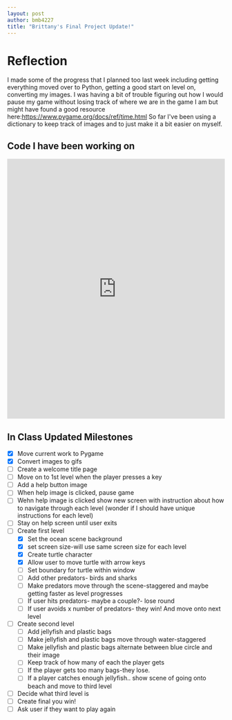 ```yaml
---
layout: post
author: bmb4227
title: "Brittany's Final Project Update!"
---
```


# Reflection
I made some of the progress that I planned too last week including getting everything moved over to Python, getting a good start on level on, converting my images. I was having a bit of trouble figuring out how I would pause my game without losing track of where we are in the game I am but might have found a good resource here:https://www.pygame.org/docs/ref/time.html So far I've been using a dictionary to keep track of images and to just make it a bit easier on myself. 

## Code I have been working on
<iframe src="https://trinket.io/embed/pygame/cffe0de213" width="100%" height="600" frameborder="0" marginwidth="0" marginheight="0" allowfullscreen></iframe>

## In Class Updated Milestones
- [x] Move current work to Pygame
- [x] Convert images to gifs
- [ ] Create a welcome title page
- [ ] Move on to 1st level when the player presses a key
- [ ] Add a help button image 
- [ ] When help image is clicked, pause game
- [ ] Wehn help image is clicked show new screen with instruction about how to navigate through each level (wonder if I should have unique instructions for each level)
- [ ] Stay on help screen until user exits
- [ ] Create first level
  - [x] Set the ocean scene background
  - [x] set screen size-will use same screen size for each level
  - [x] Create turtle character
  - [x] Allow user to move turtle with arrow keys
  - [ ] Set boundary for turtle within window
  - [ ] Add other predators- birds and sharks
  - [ ] Make predators move through the scene-staggered and maybe getting faster as level progresses
  - [ ] If user hits predators- maybe a couple?- lose round
  - [ ] If user avoids x number of predators- they win! And move onto next level
- [ ] Create second level
  - [ ] Add jellyfish and plastic bags
  - [ ] Make jellyfish and plastic bags move through water-staggered
  - [ ] Make jellyfish and plastic bags alternate between blue circle and their image
  - [ ] Keep track of how many of each the player gets
  - [ ] If the player gets too many bags-they lose.
  - [ ]  If a player catches enough jellyfish.. show scene of going onto beach and move to third level
- [ ]  Decide what third level is 
- [ ] Create final you win!
- [ ] Ask user if they want to play again
